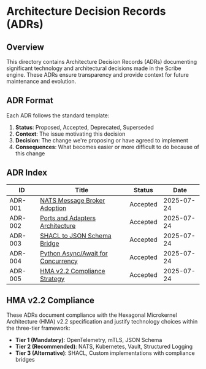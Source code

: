 # Architecture Decision Records (ADRs)

## Overview

This directory contains Architecture Decision Records (ADRs) documenting significant technology and architectural decisions made in the Scribe engine. These ADRs ensure transparency and provide context for future maintenance and evolution.

## ADR Format

Each ADR follows the standard template:

1. **Status**: Proposed, Accepted, Deprecated, Superseded
2. **Context**: The issue motivating this decision
3. **Decision**: The change we're proposing or have agreed to implement
4. **Consequences**: What becomes easier or more difficult to do because of this change

## ADR Index

| ID | Title | Status | Date |
|----|--------|--------|------|
| ADR-001 | [NATS Message Broker Adoption](ADR-001-nats-message-broker.md) | Accepted | 2025-07-24 |
| ADR-002 | [Ports and Adapters Architecture](ADR-002-ports-and-adapters.md) | Accepted | 2025-07-24 |
| ADR-003 | [SHACL to JSON Schema Bridge](ADR-003-shacl-json-bridge.md) | Accepted | 2025-07-24 |
| ADR-004 | [Python Async/Await for Concurrency](ADR-004-python-async-concurrency.md) | Accepted | 2025-07-24 |
| ADR-005 | [HMA v2.2 Compliance Strategy](ADR-005-hma-compliance-strategy.md) | Accepted | 2025-07-24 |

## HMA v2.2 Compliance

These ADRs document compliance with the Hexagonal Microkernel Architecture (HMA) v2.2 specification and justify technology choices within the three-tier framework:

- **Tier 1 (Mandatory)**: OpenTelemetry, mTLS, JSON Schema
- **Tier 2 (Recommended)**: NATS, Kubernetes, Vault, Structured Logging
- **Tier 3 (Alternative)**: SHACL, Custom implementations with compliance bridges
